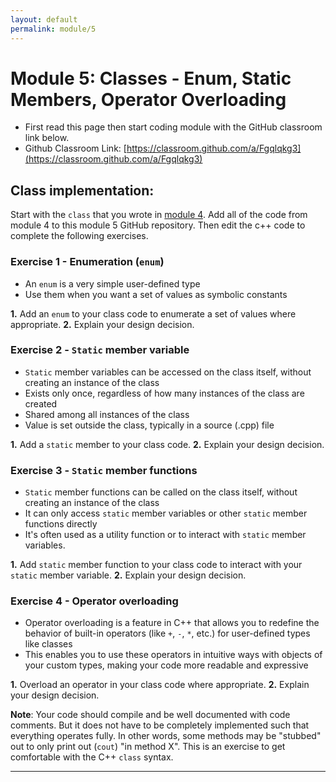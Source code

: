 ```yaml
---
layout: default
permalink: module/5
---
```


# Module 5: Classes - Enum, Static Members, Operator Overloading

* First read this page then start coding module with the GitHub classroom link below.
* Github Classroom Link: [https://classroom.github.com/a/Fgqlqkg3](https://classroom.github.com/a/Fgqlqkg3)


## Class implementation:

Start with the `class` that you wrote in [module 4](module/4). Add all of the code from module 4 to this module 5 GitHub repository. Then edit the c++ code to complete the following exercises.

### Exercise 1 - Enumeration (`enum`)
* An `enum` is a very simple user-defined type
* Use them when you want a set of values as symbolic constants

__1.__ Add an `enum` to your class code to enumerate a set of values where appropriate.
__2.__ Explain your design decision.


### Exercise 2 - `Static` member variable
* `Static` member variables can be accessed on the class itself, without creating an instance of the class
* Exists only once, regardless of how many instances of the class are created
* Shared among all instances of the class
* Value is set outside the class, typically in a source (.cpp) file

__1.__ Add a `static` member to your class code.
__2.__ Explain your design decision.

### Exercise 3 - `Static` member functions
* `Static` member functions can be called on the class itself, without creating an instance of the class
* It can only access `static` member variables or other `static` member functions directly
* It's often used as a utility function or to interact with `static` member variables.

__1.__ Add `static` member function to your class code to interact with your `static` member variable.
__2.__ Explain your design decision.

### Exercise 4 - Operator overloading
* Operator overloading is a feature in C++ that allows you to redefine the behavior of built-in operators (like `+`, `-`, `*`, etc.) for user-defined types like classes
* This enables you to use these operators in intuitive ways with objects of your custom types, making your code more readable and expressive

__1.__ Overload an operator in your class code where appropriate.
__2.__ Explain your design decision.

**Note**: Your code should compile and be well documented with code comments. But it does not have to be completely implemented such that everything operates fully.  In other words, some methods may be "stubbed" out to only print out (`cout`) "in method X".  This is an exercise to get comfortable with the C++ `class` syntax. 

---
